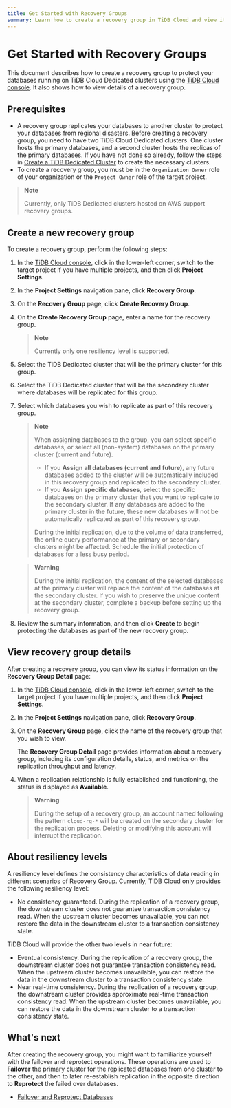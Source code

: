 ```yaml
---
title: Get Started with Recovery Groups
summary: Learn how to create a recovery group in TiDB Cloud and view its details.
---
```


# Get Started with Recovery Groups

This document describes how to create a recovery group to protect your databases running on TiDB Cloud Dedicated clusters using the [TiDB Cloud console](https://tidbcloud.com/). It also shows how to view details of a recovery group.

## Prerequisites

- A recovery group replicates your databases to another cluster to protect your databases from regional disasters. Before creating a recovery group, you need to have two TiDB Cloud Dedicated clusters. One cluster hosts the primary databases, and a second cluster hosts the replicas of the primary databases. If you have not done so already, follow the steps in [Create a TiDB Dedicated Cluster](/tidb-cloud/create-tidb-cluster.md) to create the necessary clusters.
- To create a recovery group, you must be in the `Organization Owner` role of your organization or the `Project Owner` role of the target project.

> **Note**
>
> Currently, only TiDB Dedicated clusters hosted on AWS support recovery groups.

## Create a new recovery group

To create a recovery group, perform the following steps:

1. In the [TiDB Cloud console](https://tidbcloud.com/), click <MDSvgIcon name="icon-left-projects" /> in the lower-left corner, switch to the target project if you have multiple projects, and then click **Project Settings**.

2. In the **Project Settings** navigation pane, click **Recovery Group**.

3. On the **Recovery Group** page, click **Create Recovery Group**. 

4. On the **Create Recovery Group** page, enter a name for the recovery group.

    > **Note**
    >
    > Currently only one resiliency level is supported.

5. Select the TiDB Dedicated cluster that will be the primary cluster for this group.

6. Select the TiDB Dedicated cluster that will be the secondary cluster where databases will be replicated for this group.

7. Select which databases you wish to replicate as part of this recovery group.

    > **Note**
    >
    > When assigning databases to the group, you can select specific databases, or select all (non-system) databases on the primary cluster (current and future).
    >
    > - If you **Assign all databases (current and future)**, any future databases added to the cluster will be automatically included in this recovery group and replicated to the secondary cluster.
    > - If you **Assign specific databases**, select the specific databases on the primary cluster that you want to replicate to the secondary cluster. If any databases are added to the primary cluster in the future, these new databases will not be automatically replicated as part of this recovery group.
   >
    > During the initial replication, due to the volume of data transferred, the online query performance at the primary or secondary clusters might be affected. Schedule the initial protection of databases for a less busy period.

    > **Warning**
    > 
    > During the initial replication, the content of the selected databases at the primary cluster will replace the content of the databases at the secondary cluster. If you wish to preserve the unique content at the secondary cluster, complete a backup before setting up the recovery group.

8. Review the summary information, and then click **Create** to begin protecting the databases as part of the new recovery group.

## View recovery group details

After creating a recovery group, you can view its status information on the **Recovery Group Detail** page:

1. In the [TiDB Cloud console](https://tidbcloud.com/), click <MDSvgIcon name="icon-left-projects" /> in the lower-left corner, switch to the target project if you have multiple projects, and then click **Project Settings**.

2. In the **Project Settings** navigation pane, click **Recovery Group**.

3. On the **Recovery Group** page, click the name of the recovery group that you wish to view.

    The **Recovery Group Detail** page provides information about a recovery group, including its configuration details, status, and metrics on the replication throughput and latency. 

4. When a replication relationship is fully established and functioning, the status is displayed as **Available**.

    > **Warning**
    >
    > During the setup of a recovery group, an account named following the pattern `cloud-rg-*` will be created on the secondary cluster for the replication process. Deleting or modifying this account will interrupt the replication.

## About resiliency levels

A resiliency level defines the consistency characteristics of data reading in different scenarios of Recovery Group. Currently, TiDB Cloud only provides the following resiliency level:

- No consistency guaranteed. During the replication of a recovery group, the downstream cluster does not guarantee transaction consistency read. When the upstream cluster becomes unavailable, you can not restore the data in the downstream cluster to a transaction consistency state.

TiDB Cloud will provide the other two levels in near future:

- Eventual consistency. During the replication of a recovery group, the downstream cluster does not guarantee transaction consistency read. When the upstream cluster becomes unavailable, you can restore the data in the downstream cluster to a transaction consistency state.
- Near real-time consistency. During the replication of a recovery group, the downstream cluster provides approximate real-time transaction consistency read. When the upstream cluster becomes unavailable, you can restore the data in the downstream cluster to a transaction consistency state.

## What's next

After creating the recovery group, you might want to familiarize yourself with the failover and reprotect operations. These operations are used to **Failover** the primary cluster for the replicated databases from one cluster to the other, and then to later re-establish replication in the opposite direction to **Reprotect** the failed over databases.

- [Failover and Reprotect Databases](/tidb-cloud/recovery-group-failover.md)
